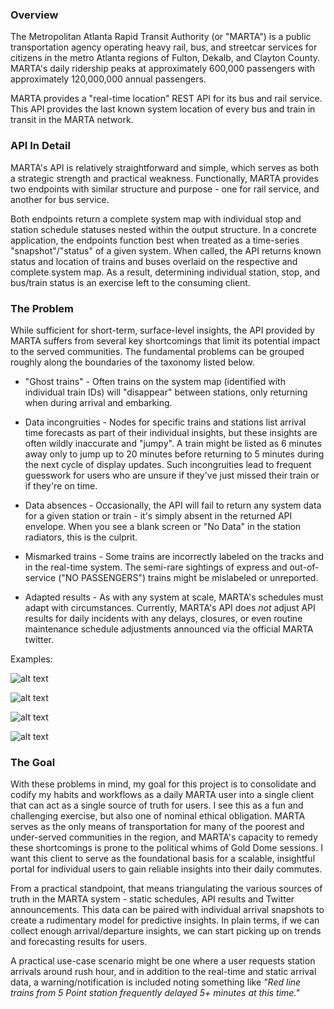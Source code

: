 ### Overview

The Metropolitan Atlanta Rapid Transit Authority (or "MARTA") is a public transportation agency operating heavy rail, bus, and streetcar services for citizens
in the metro Atlanta regions of Fulton, Dekalb, and Clayton County. MARTA's daily ridership peaks at approximately 600,000 passengers with approximately 120,000,000 annual passengers.

MARTA provides a "real-time location" REST API for its bus and rail service. This API provides
the last known system location of every bus and train in transit in the MARTA network.

### API In Detail

MARTA's API is relatively straightforward and simple, which serves as both a strategic strength
and practical weakness. Functionally, MARTA provides two endpoints with similar structure and
purpose - one for rail service, and another for bus service. 

Both endpoints return a complete system map with individual stop and station schedule statuses nested within the output structure. In a concrete application, the endpoints function best when
treated as a time-series "snapshot"/"status" of a given system. When called, the API returns known status and location of trains and buses overlaid on the respective and complete system map.
As a result, determining individual station, stop, and bus/train status is an exercise left to
the consuming client. 

### The Problem

While sufficient for short-term, surface-level insights, the API provided by MARTA suffers from
several key shortcomings that limit its potential impact to the served communities. The fundamental
problems can be grouped roughly along the boundaries of the taxonomy listed below.

* "Ghost trains" -  Often trains on the system map (identified with individual train IDs) will "disappear"
between stations, only returning when during arrival and embarking. 

* Data incongruities - Nodes for specific trains and stations list arrival time forecasts as
part of their individual insights, but these insights are often wildly inaccurate and "jumpy". 
 A train might be listed as 6 minutes away only to jump up to 20 minutes before returning to 
 5 minutes during the next cycle of display updates. Such incongruities lead to frequent guesswork for users who are unsure if they've just missed their train or if they're on time.
 
 * Data absences - Occasionally, the API will fail to return any system data for a given station or train - it's simply absent in the returned API envelope. When you see a blank screen or "No Data" in the station radiators, this is the culprit. 

* Mismarked trains - Some trains are incorrectly labeled on the tracks and in the real-time system. The semi-rare sightings of express and out-of-service ("NO PASSENGERS") trains might be mislabeled or unreported. 
 
 * Adapted results - As with any system at scale, MARTA's schedules must adapt with circumstances. Currently,
 MARTA's API does *not* adjust API results for daily incidents with any delays, closures, or even routine maintenance schedule adjustments announced via the official MARTA twitter.  
 
 Examples:
 
 ![alt text](https://i.imgur.com/xD57K9S.jpg "No data")
 
 ![alt text](https://i.imgur.com/9KLhrgn.png "Twitter")
 
 ![alt text](https://i.imgur.com/3yWBJ1v.jpg "Ghost train")
 
 ![alt text](https://i.imgur.com/9IgWE7G.jpg "Incongruent data")
 
 ### The Goal
 
 With these problems in mind, my goal for this project is to consolidate and codify my habits and workflows as a daily MARTA user into a single client that can act as a single source of truth for users. I see this as a fun and challenging exercise, but also one of
nominal ethical obligation. MARTA serves as the only means of transportation for many of the poorest and under-served communities in the
region, and MARTA's capacity to remedy these shortcomings is prone to the political whims of Gold Dome sessions. I want
this client to serve as the foundational basis for a scalable, insightful portal for individual users to gain reliable insights into their daily commutes. 

From a practical standpoint, that means triangulating the various sources of truth in the MARTA system - static schedules,
API results and Twitter announcements. This data can be paired with individual arrival snapshots to create a rudimentary
model for predictive insights. In plain terms, if we can collect enough arrival/departure insights, we can start picking up on trends and forecasting results for users. 

A practical use-case scenario might be one where a user requests station arrivals 
around rush hour, and in addition to the real-time and static arrival data, a warning/notification
is included noting something like _"Red line trains from 5 Point station frequently delayed 5+ minutes at this time."_

